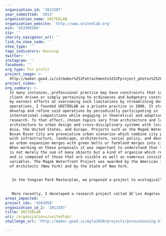 ```yaml
---
organization_id: '2013207'
year_submitted: '2013'
organization_name: UNITEDLAB
organization_website: 'http://www.unitedlab.org'
ein: '453306366'
zip: ''
charity_navigator_url: ''
link_to_ntee_code: ''
ntee_type: ''
tags_indicators: Housing
twitter: ''
instagram: ''
facebook: ''
org_type: For profit
project_image: >-
  http://maker.good.is/s3/maker%252Fattachments%252Fproject_photos%252Fimages%252F16553%252Fdisplay%252FLA_2050__r.jpg=c570x385
project_video: ''
org_summary: >-
  In many instances, professional practice may have constraints that could be
  client driven or simply pertaining to ordinances and budgetary constraints. In
  my earnest efforts at overcoming such limitations by streamlining design
  operatives, I founded UNITEDLAB as a private practice in 2006. It strives to
  develop and refine said operatives by periodically participating in
  international competitions while engaging in theoretical and adaptive
  research. To that effect, chosen topics vary from architecture and landscape
  architecture to urban design and cross-disciplinary systems with locations in
  Asia, the United States, and Europe. Projects such as the Magok Waterfront and
  Busan River City are provocative urban scenarios which combine city planning
  with infrastructure, landscape, architecture, social policy, and development
  as urban expansion merges with green belts or farmland merges into cities.
  When working on these proposals it was important to understand that the city
  is not merely the sum of many objects but a kind of organism which relates to
  and is composed of those that are visible as well as numerous invisible
  variables. The Magok Waterfront Project was awarded by the American Institute
  of Architects (New York) and by the State of New York.
   
   
   In the Yongsan Park Masterplan, we proposed a project to ecologically regenerate an urban site that had been used as a military base for more than 100 years. Its location in central Seoul, as well as its proximity to Old Seoul eventually distorted its natural axis. The site needed to incorporate the historical situations of the Second World War, the Korean War, and the societal atmosphere which Korea was forced to face. Its solution demanded research about the ecology and sustainability inherent to the site. UNITEDLAB was fortunate enough to receive the ASLA Professional Award and an AIA LA Award for this project.
   
   
   More recently, I developed a research project called â€˜Los Angeles Affordable Apartments,â€™ a multi-unit residential prototype based on traditional village housing schemes. I proposed unit prototypes for the low-income which compels pedestrian activity in DTLA. For a mobile city like Los Angeles, I believe this could be new typology that encourages such activity.
areas_impacted: ''
project_ids: '4102058'
organization_id_2: '2013207'
title: UNITEDLAB
uri: /organizations/unitedlab/
challenge_url: 'http://maker.good.is/myla2050/projects/poroushousing.html'

---
```

